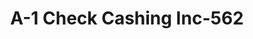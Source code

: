 ---
f_zip-code: 95963
f_state-code: CA
title: A-1 Check Cashing Inc-562
f_phone: 530-865-5989
f_city-only: Orland
f_address: 801 4Th Street # B Orland
f_location-unique-id: '562'
slug: a-1-check-cashing-inc-562
updated-on: '2024-05-30T13:46:58.046Z'
created-on: '2024-05-30T13:36:59.803Z'
published-on: '2024-05-30T13:54:32.469Z'
f_city-state: cms/city/orland-ca.md
f_company: cms/company/a-1-check-cashing-inc.md
f_state: cms/state/california.md
layout: '[payday-loan].html'
tags: payday-loan
---